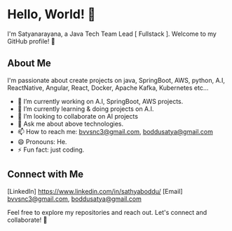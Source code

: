 
# Hello, World! 👋

I'm Satyanarayana, a Java Tech Team Lead [ Fullstack ]. Welcome to my GitHub profile! 🚀

## About Me

I'm passionate about create projects on java, SpringBoot, AWS, python, A.I, ReactNative, Angular, React, Docker, Apache Kafka, Kubernetes etc...

- 🔭 I’m currently working on A.I, SpringBoot, AWS projects.
- 🌱 I’m currently learning & doing projects on A.I.
- 💞️ I’m looking to collaborate on AI projects
- 💬 Ask me about above technologies.
- 📫 How to reach me: bvvsnc3@gmail.com, boddusatya@gmail.com
- 😄 Pronouns: He.
- ⚡ Fun fact: just coding.


## Connect with Me

[LinkedIn] https://www.linkedin.com/in/sathyaboddu/
[Email] bvvsnc3@gmail.com, boddusatya@gmail.com

Feel free to explore my repositories and reach out. Let's connect and collaborate! 🤝
